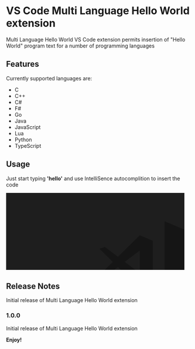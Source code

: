 # VS Code Multi Language Hello World extension

Multi Language Hello World VS Code extension permits insertion of "Hello World"
program text for a number of programming languages

## Features

Currently supported languages are:
- C
- C++
- C#
- F#
- Go
- Java
- JavaScript
- Lua
- Python
- TypeScript

## Usage
Just start typing **'hello'** and use IntelliSence autocomplition to insert the code

![alt text](example.gif) 

## Release Notes

Initial release of Multi Language Hello World extension

### 1.0.0

Initial release of Multi Language Hello World extension

**Enjoy!**
